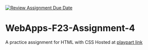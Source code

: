 [![Review Assignment Due Date](https://classroom.github.com/assets/deadline-readme-button-24ddc0f5d75046c5622901739e7c5dd533143b0c8e959d652212380cedb1ea36.svg)](https://classroom.github.com/a/4tKarLeg)
# WebApps-F23-Assignment-4
A practice assignment for HTML with CSS
Hosted at [playpart link](https://44-563-WebApps-F23/44563-webapps-f23--Mupparaju19/playpart.html)

